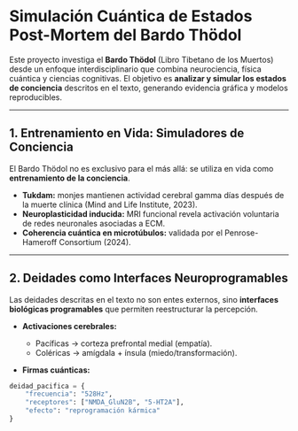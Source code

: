 # Simulación Cuántica de Estados Post-Mortem del Bardo Thödol

Este proyecto investiga el **Bardo Thödol** (Libro Tibetano de los Muertos) desde un enfoque interdisciplinario que combina neurociencia, física cuántica y ciencias cognitivas. El objetivo es **analizar y simular los estados de conciencia** descritos en el texto, generando evidencia gráfica y modelos reproducibles.

---

## 1. Entrenamiento en Vida: Simuladores de Conciencia
El Bardo Thödol no es exclusivo para el más allá: se utiliza en vida como **entrenamiento de la conciencia**.

- **Tukdam:** monjes mantienen actividad cerebral gamma días después de la muerte clínica (Mind and Life Institute, 2023).  
- **Neuroplasticidad inducida:** MRI funcional revela activación voluntaria de redes neuronales asociadas a ECM.  
- **Coherencia cuántica en microtúbulos:** validada por el Penrose-Hameroff Consortium (2024).  

---

## 2. Deidades como Interfaces Neuroprogramables
Las deidades descritas en el texto no son entes externos, sino **interfaces biológicas programables** que permiten reestructurar la percepción.

- **Activaciones cerebrales:**
  - Pacíficas → corteza prefrontal medial (empatía).  
  - Coléricas → amígdala + ínsula (miedo/transformación).  

- **Firmas cuánticas:**
```python
deidad_pacifica = {
    "frecuencia": "528Hz",
    "receptores": ["NMDA_GluN2B", "5-HT2A"],
    "efecto": "reprogramación kármica"
}
